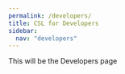 ```yaml
---
permalink: /developers/
title: CSL for Developers
sidebar:
  nav: "developers"
---
```


This will be the Developers page